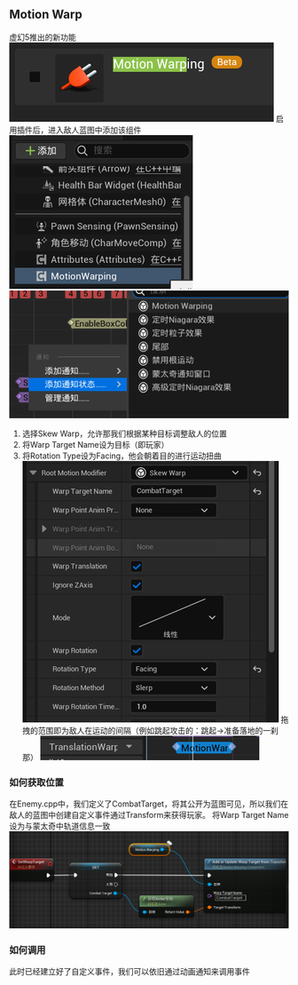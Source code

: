 ## Motion Warp
虚幻5推出的新功能
![输入图片说明](/imgs/2024-08-29/b8NqgjKj9EG9xNT3.png)
启用插件后，进入敌人蓝图中添加该组件
![输入图片说明](/imgs/2024-08-29/VcUcG5bvFzAT2foN.png)
![输入图片说明](/imgs/2024-08-29/7Dbmh7szJxnD8UXq.png)
1. 选择Skew Warp，允许那我们根据某种目标调整敌人的位置
2. 将Warp Target Name设为目标（即玩家）
3. 将Rotation Type设为Facing，他会朝着目的进行运动扭曲
![输入图片说明](/imgs/2024-08-29/uFhORIaBksS3p65L.png)
拖拽的范围即为敌人在运动的间隔（例如跳起攻击的：跳起->准备落地的一刹那）
![输入图片说明](/imgs/2024-08-29/i7SgI0pvmSnEwJ3A.png)
### 如何获取位置
在Enemy.cpp中，我们定义了CombatTarget，将其公开为蓝图可见，所以我们在敌人的蓝图中创建自定义事件通过Transform来获得玩家。
将Warp Target Name设为与蒙太奇中轨道信息一致
![输入图片说明](/imgs/2024-08-29/2mALIJjrEB0eZgsK.png)
### 如何调用
此时已经建立好了自定义事件，我们可以依旧通过动画通知来调用事件
<!--stackedit_data:
eyJoaXN0b3J5IjpbMTE0NTExMzY1MCwyMTM0MTcwODk3LDEwOD
M2OTY0MDgsMjM1NDA2NDgwLDM5Njc5OTUyXX0=
-->
